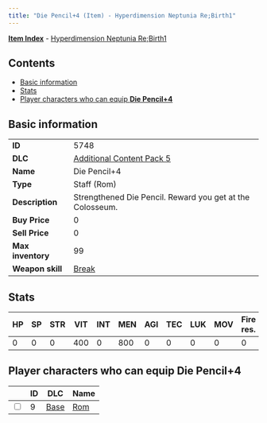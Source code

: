 ```yaml
---
title: "Die Pencil+4 (Item) - Hyperdimension Neptunia Re;Birth1"
---
```


[**Item Index**](/neptunia/rb1/item/index.html) - [Hyperdimension Neptunia Re;Birth1](/neptunia/rb1)

## Contents

- [Basic information](#basic-information)
- [Stats](#stats)
- [Player characters who can equip **Die Pencil+4**](#player-characters-who-can-equip-die-pencil-4)

## Basic information

|   |   |
| -- | -- |
| **ID** | 5748 |
| **DLC** | [Additional Content Pack 5](/neptunia/rb1/dlc/14-pack5.html) |
| **Name** | Die Pencil+4 |
| **Type** | Staff (Rom) |
| **Description** | Strengthened Die Pencil. Reward you get at the Colosseum. |
| **Buy Price** | 0 |
| **Sell Price** | 0 |
| **Max inventory** | 99 |
| **Weapon skill** | [Break](/neptunia/rb1/skill/1-1603-break.html) |


## Stats

| HP | SP | STR | VIT | INT | MEN | AGI | TEC | LUK | MOV | Fire res. | Ice res. | Wind res. | Lightning res. |
| -- | -- | --- | --- | --- | --- | --- | --- | --- | --- | --------- | -------- | --------- | -------------- |
| 0 | 0 | 0 | 400 | 0 | 800 | 0 | 0 | 0 | 0 | 0 | 0 | 0 | 0 |


## Player characters who can equip **Die Pencil+4**

|    | ID | DLC | Name |
| -- | -- | --- | ---- |
| <input type="checkbox" id="rb1-player-1-9" class="trackbox" /> | 9 | [Base](/neptunia/rb1/dlc/1-base.html) | [Rom](/neptunia/rb1/player/1-9-rom.html) |
